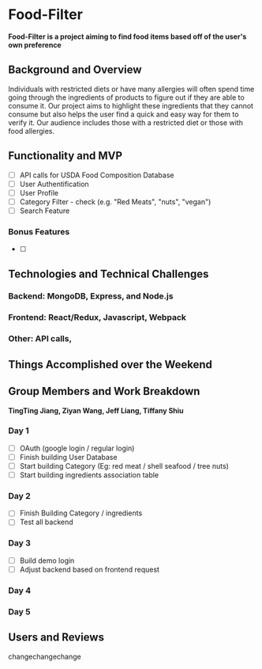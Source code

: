 # Food-Filter

**Food-Filter is a project aiming to find food items based off of the user's own preference**

## Background and Overview

Individuals with restricted diets or have many allergies will often spend time going through the ingredients of products to figure out if they are able to consume it. Our project aims to highlight these ingredients that they cannot consume but also helps the user find a quick and easy way for them to verify it. Our audience includes those with a restricted diet or those with food allergies.

## Functionality and MVP

* [ ] API calls for USDA Food Composition Database
* [ ] User Authentification
* [ ] User Profile
* [ ] Category Filter - check (e.g. "Red Meats", "nuts", "vegan")
* [ ] Search Feature

### Bonus Features
* [ ] 

## Technologies and Technical Challenges

### Backend: MongoDB, Express, and Node.js

### Frontend: React/Redux, Javascript, Webpack

### Other: API calls,

## Things Accomplished over the Weekend

## Group Members and Work Breakdown

**TingTing Jiang, Ziyan Wang, Jeff Liang, Tiffany Shiu**

### Day 1
- [ ] OAuth (google login / regular login)
- [ ] Finish building User Database
- [ ] Start building Category (Eg: red meat / shell seafood / tree nuts)
- [ ] Start building ingredients association table

### Day 2
- [ ] Finish Building Category / ingredients
- [ ] Test all backend

### Day 3
- [ ] Build demo login
- [ ] Adjust backend based on frontend request

### Day 4

### Day 5

## Users and Reviews

changechangechange
